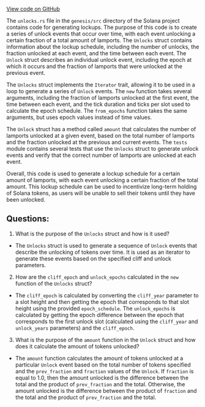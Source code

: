 
[View code on GitHub](https://github.com/solana-labs/solana/blob/master/genesis/src/unlocks.rs)

The `unlocks.rs` file in the `genesis/src` directory of the Solana project contains code for generating lockups. The purpose of this code is to create a series of unlock events that occur over time, with each event unlocking a certain fraction of a total amount of lamports. The `Unlocks` struct contains information about the lockup schedule, including the number of unlocks, the fraction unlocked at each event, and the time between each event. The `Unlock` struct describes an individual unlock event, including the epoch at which it occurs and the fraction of lamports that were unlocked at the previous event.

The `Unlocks` struct implements the `Iterator` trait, allowing it to be used in a loop to generate a series of `Unlock` events. The `new` function takes several arguments, including the fraction of lamports unlocked at the first event, the time between each event, and the tick duration and ticks per slot used to calculate the epoch schedule. The `from_epochs` function takes the same arguments, but uses epoch values instead of time values.

The `Unlock` struct has a method called `amount` that calculates the number of lamports unlocked at a given event, based on the total number of lamports and the fraction unlocked at the previous and current events. The `tests` module contains several tests that use the `Unlocks` struct to generate unlock events and verify that the correct number of lamports are unlocked at each event.

Overall, this code is used to generate a lockup schedule for a certain amount of lamports, with each event unlocking a certain fraction of the total amount. This lockup schedule can be used to incentivize long-term holding of Solana tokens, as users will be unable to sell their tokens until they have been unlocked.
## Questions: 
 1. What is the purpose of the `Unlocks` struct and how is it used?
- The `Unlocks` struct is used to generate a sequence of `Unlock` events that describe the unlocking of tokens over time. It is used as an iterator to generate these events based on the specified cliff and unlock parameters.

2. How are the `cliff_epoch` and `unlock_epochs` calculated in the `new` function of the `Unlocks` struct?
- The `cliff_epoch` is calculated by converting the `cliff_year` parameter to a slot height and then getting the epoch that corresponds to that slot height using the provided `epoch_schedule`. The `unlock_epochs` is calculated by getting the epoch difference between the epoch that corresponds to the first unlock slot (calculated using the `cliff_year` and `unlock_years` parameters) and the `cliff_epoch`.

3. What is the purpose of the `amount` function in the `Unlock` struct and how does it calculate the amount of tokens unlocked?
- The `amount` function calculates the amount of tokens unlocked at a particular `Unlock` event based on the total number of tokens specified and the `prev_fraction` and `fraction` values of the `Unlock`. If `fraction` is equal to 1.0, then the amount unlocked is the difference between the total and the product of `prev_fraction` and the total. Otherwise, the amount unlocked is the difference between the product of `fraction` and the total and the product of `prev_fraction` and the total.